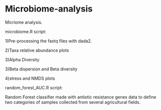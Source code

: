# Microbiome-analysis

Micriome analysis. 

microbiome.R script:

1)Pre-processing the fastq files with dada2.

2)Taxa relative abundance plots

3)Alpha Diversity

3)Beta dispersion and Beta diversity

4)stress and NMDS plots


random_forest_AUC.R script:

Random Forest classifier  made with antiotic resistance genes data to define two categories of samples collected from several agricultural fields.


